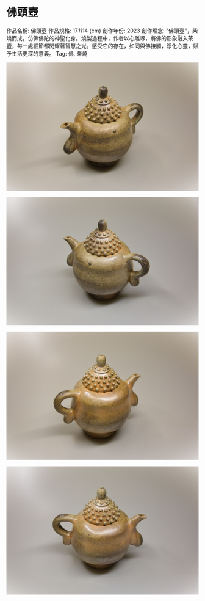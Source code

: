 # 佛頭壺

作品名稱: 佛頭壺
作品規格: 17*11*14 (cm)
創作年份: 2023
創作理念: "佛頭壺"，柴燒而成，仿佛佛陀的神聖化身。燒製過程中，作者以心雕琢，將佛的形象融入茶壺，每一處細節都閃耀著智慧之光。感受它的存在，如同與佛接觸，淨化心靈，賦予生活更深的意義。
Tag: 佛, 柴燒

![佛頭壺01_2.jpg](%25E4%25BD%259B%25E9%25A0%25AD%25E5%25A3%25BA01_2.jpg)

![佛頭壺01_3.jpg](%25E4%25BD%259B%25E9%25A0%25AD%25E5%25A3%25BA01_3.jpg)

![佛頭壺01_4.jpg](%25E4%25BD%259B%25E9%25A0%25AD%25E5%25A3%25BA01_4.jpg)

![佛頭壺01_1.jpg](%25E4%25BD%259B%25E9%25A0%25AD%25E5%25A3%25BA01_1.jpg)